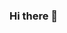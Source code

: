 ### Hi there 👋

<!--
**knaka4000/knaka4000** is a ✨ _special_ ✨ repository because its `README.md` (this file) appears on your GitHub profile.

Here are some ideas to get you started:

- 🔭 I’m currently working on brushing up spreadsheet knowledge
- 🌱 I’m currently learning computer science fundamentals
- 👯 I’m looking to collaborate on any kind of project that will help me learn/apply new skills
- 🤔 I’m looking for help with understanding all these things
- 💬 Ask me about anything
- ⚡ Fun fact: I'm a keyboard enthusiast!
-->
